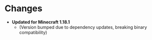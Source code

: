 # Changes

- **Updated for Minecraft 1.18.1**
  - (Version bumped due to dependency updates, breaking binary compatibility)